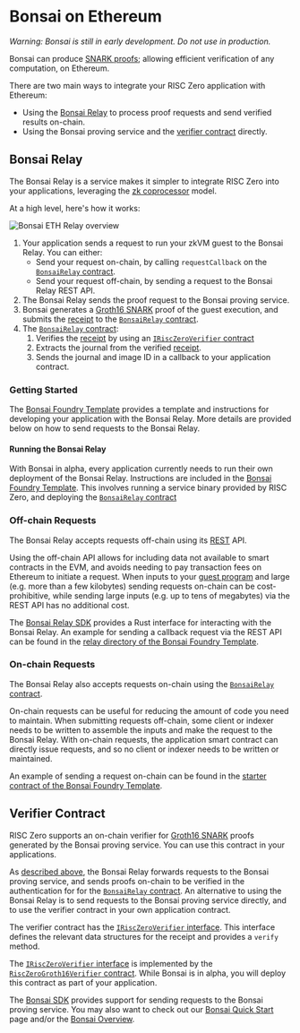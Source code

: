# Bonsai on Ethereum

_Warning: Bonsai is still in early development. Do not use in production._

Bonsai can produce [SNARK proofs]; allowing efficient verification of any computation, on Ethereum.

There are two main ways to integrate your RISC Zero application with Ethereum:

- Using the [Bonsai Relay](#bonsai-relay) to process proof requests and send verified results on-chain.
- Using the Bonsai proving service and the [verifier contract](#verifier-contract) directly.

[SNARK proofs]: https://www.risczero.com/news/on-chain-verification

## Bonsai Relay

The Bonsai Relay is a service makes it simpler to integrate RISC Zero into your applications, leveraging the [zk coprocessor] model.

At a high level, here's how it works:

![Bonsai ETH Relay overview](/img/bonsai_ethereum.png)

1. Your application sends a request to run your zkVM guest to the Bonsai Relay. You can either:
   - Send your request on-chain, by calling `requestCallback` on the [`BonsaiRelay` contract].
   - Send your request off-chain, by sending a request to the Bonsai Relay REST API.
2. The Bonsai Relay sends the proof request to the Bonsai proving service.
3. Bonsai generates a [Groth16 SNARK] proof of the guest execution, and submits the [receipt] to the [`BonsaiRelay` contract].
4. The [`BonsaiRelay` contract]:
   1. Verifies the [receipt] by using an [`IRiscZeroVerifier` contract]
   2. Extracts the journal from the verified [receipt].
   3. Sends the journal and image ID in a callback to your application contract.

[Groth16 SNARK]: https://www.risczero.com/news/on-chain-verification
[`BonsaiRelay` contract]: https://github.com/risc0/risc0/blob/release-0.19/bonsai/ethereum/contracts/BonsaiRelay.sol
[`IRiscZeroVerifier` contract]: https://github.com/risc0/risc0/blob/release-0.19/bonsai/ethereum/contracts/IRiscZeroVerifier.sol
[guest program]: /terminology#guest-program
[receipt]: /terminology#receipt
[zk coprocessor]: https://www.risczero.com/blog/a-guide-to-zk-coprocessors-for-scalability

### Getting Started

The [Bonsai Foundry Template] provides a template and instructions for developing your application with the Bonsai Relay.
More details are provided below on how to send requests to the Bonsai Relay.

[Bonsai Foundry Template]: https://github.com/risc0/bonsai-foundry-template

#### Running the Bonsai Relay

With Bonsai in alpha, every application currently needs to run their own deployment of the Bonsai Relay.
Instructions are included in the [Bonsai Foundry Template].
This involves running a service binary provided by RISC Zero, and deploying the [`BonsaiRelay` contract]

### Off-chain Requests

The Bonsai Relay accepts requests off-chain using its [REST] API.

Using the off-chain API allows for including data not available to smart contracts in the EVM, and avoids needing to pay transaction fees on Ethereum to initiate a request.
When inputs to your [guest program] and large (e.g. more than a few kilobytes) sending requests on-chain can be cost-prohibitive, while sending large inputs (e.g. up to tens of megabytes) via the REST API has no additional cost.

The [Bonsai Relay SDK] provides a Rust interface for interacting with the Bonsai Relay.
An example for sending a callback request via the REST API can be found in the [relay directory of the Bonsai Foundry Template].

[REST]: https://en.wikipedia.org/wiki/REST
[Bonsai Relay SDK]: https://docs.rs/crate/bonsai-ethereum-relay/latest
[relay directory of the Bonsai Foundry Template]: https://github.com/risc0/bonsai-foundry-template/blob/release-0.19/relay/examples/offchain_request.rs

### On-chain Requests

The Bonsai Relay also accepts requests on-chain using the [`BonsaiRelay` contract].

On-chain requests can be useful for reducing the amount of code you need to maintain.
When submitting requests off-chain, some client or indexer needs to be written to assemble the inputs and make the request to the Bonsai Relay.
With on-chain requests, the application smart contract can directly issue requests, and so no client or indexer needs to be written or maintained.

An example of sending a request on-chain can be found in the [starter contract of the Bonsai Foundry Template].

[starter contract of the Bonsai Foundry Template]: https://github.com/risc0/bonsai-foundry-template/blob/release-0.19/contracts/BonsaiStarter.sol#L60-L68

## Verifier Contract

RISC Zero supports an on-chain verifier for [Groth16 SNARK] proofs generated by the Bonsai proving service.
You can use this contract in your applications.

As [described above], the Bonsai Relay forwards requests to the Bonsai proving service, and sends proofs on-chain to be verified in the authentication for for the [`BonsaiRelay` contract].
An alternative to using the Bonsai Relay is to send requests to the Bonsai proving service directly, and to use the verifier contract in your own application contract.

The verifier contract has the [`IRiscZeroVerifier` interface].
This interface defines the relevant data structures for the receipt and provides a `verify` method.

The [`IRiscZeroVerifier` interface] is implemented by the [`RiscZeroGroth16Verifier` contract].
While Bonsai is in alpha, you will deploy this contract as part of your application.

The [Bonsai SDK] provides support for sending requests to the Bonsai proving service.
You may also want to check out our [Bonsai Quick Start](quickstart.md) page and/or the [Bonsai Overview](../bonsai).

[Bonsai SDK]: https://docs.rs/bonsai-sdk/latest/bonsai_sdk/
[`IRiscZeroVerifier` interface]: https://github.com/risc0/risc0/blob/release-0.19/bonsai/ethereum/contracts/IRiscZeroVerifier.sol
[`RiscZeroGroth16Verifier` contract]: https://github.com/risc0/risc0/blob/release-0.19/bonsai/ethereum/contracts/groth16/RiscZeroGroth16Verifier.sol
[described above]: #bonsai-relay
